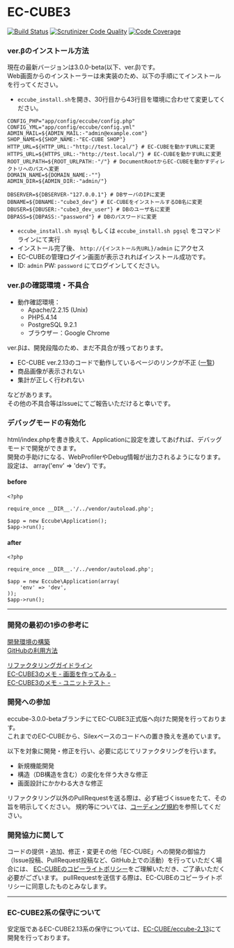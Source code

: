 # EC-CUBE3
[![Build Status](https://travis-ci.org/EC-CUBE/ec-cube.svg?branch=eccube-3.0.0-beta)](https://travis-ci.org/EC-CUBE/ec-cube)
[![Scrutinizer Code Quality](https://scrutinizer-ci.com/g/EC-CUBE/ec-cube/badges/quality-score.png?b=eccube-3.0.0-beta)](https://scrutinizer-ci.com/g/EC-CUBE/ec-cube/?branch=eccube-3.0.0-beta)
[![Code Coverage](https://scrutinizer-ci.com/g/EC-CUBE/ec-cube/badges/coverage.png?b=eccube-3.0.0-beta)](https://scrutinizer-ci.com/g/EC-CUBE/ec-cube/?branch=eccube-3.0.0-beta)




### ver.βのインストール方法

現在の最新バージョンは3.0.0-beta(以下、ver.β)です。  
Web画面からのインストーラーは未実装のため、以下の手順にてインストールを行ってください。  

* `eccube_install.sh`を開き、30行目から43行目を環境に合わせて変更してください。
```
CONFIG_PHP="app/config/eccube/config.php"
CONFIG_YML="app/config/eccube/config.yml"
ADMIN_MAIL=${ADMIN_MAIL:-"admin@example.com"}
SHOP_NAME=${SHOP_NAME:-"EC-CUBE SHOP"}
HTTP_URL=${HTTP_URL:-"http://test.local/"} # EC-CUBEを動かすURLに変更
HTTPS_URL=${HTTPS_URL:-"http://test.local/"} # EC-CUBEを動かすURLに変更
ROOT_URLPATH=${ROOT_URLPATH:-"/"} # DocumentRootからEC-CUBEを動かすディレクトリへのパスへ変更
DOMAIN_NAME=${DOMAIN_NAME:-""}
ADMIN_DIR=${ADMIN_DIR:-"admin/"}

DBSERVER=${DBSERVER-"127.0.0.1"} # DBサーバのIPに変更
DBNAME=${DBNAME:-"cube3_dev"} # EC-CUBEをインストールするDB名に変更
DBUSER=${DBUSER:-"cube3_dev_user"} # DBのユーザ名に変更
DBPASS=${DBPASS:-"password"} # DBのパスワードに変更
```

* `eccube_install.sh mysql` もしくは `eccube_install.sh pgsql` をコマンドラインにて実行
* インストール完了後、 `http://{インストール先URL}/admin` にアクセス
* EC-CUBEの管理ログイン画面が表示されればインストール成功です。
* ID: `admin` PW: `password` にてログインしてください。



### ver.βの確認環境・不具合

+ 動作確認環境：
    + Apache/2.2.15 (Unix)  
    + PHP5.4.14
    + PostgreSQL 9.2.1   
    + ブラウザー：Google Chrome  

ver.βは、開発段階のため、まだ不具合が残っております。  


* EC-CUBE ver.2.13のコードで動作しているページのリンクが不正 ([一覧](https://github.com/EC-CUBE/ec-cube/wiki/%E6%9C%AA%E7%BD%AE%E3%81%8D%E6%8F%9B%E3%81%88%E3%83%9A%E3%83%BC%E3%82%B8%E4%B8%80%E8%A6%A7))
* 商品画像が表示されない
* 集計が正しく行われない

などがあります。  
その他の不具合等はIssueにてご報告いただけると幸いです。


### デバッグモードの有効化
html/index.phpを書き換えて、Applicationに設定を渡してあげれば、デバッグモードで開発ができます。  
開発の手助けになる、WebProfilerやDebug情報が出力されるようになります。  
設定は、 array('env' => 'dev') です。

#### before
```
<?php

require_once __DIR__.'/../vendor/autoload.php';

$app = new Eccube\Application();
$app->run();
```

#### after
```
<?php

require_once __DIR__.'/../vendor/autoload.php';

$app = new Eccube\Application(array(
    'env' => 'dev',
));
$app->run();
```




* * * * * * * * * * * * * * * * * * * *




### 開発の最初の1歩の参考に

[開発環境の構築](http://qiita.com/chihiro-adachi/items/645fee870d50a985dc88)  
[GitHubの利用方法](http://qiita.com/chihiro-adachi/items/f31c9d90b1bcc3553c20)

[リファクタリングガイドライン](https://github.com/EC-CUBE/ec-cube/wiki/%E3%83%AA%E3%83%95%E3%82%A1%E3%82%AF%E3%82%BF%E3%82%AC%E3%82%A4%E3%83%89%E3%83%A9%E3%82%A4%E3%83%B3)  
[EC-CUBE3のメモ - 画面を作ってみる -](http://qiita.com/chihiro-adachi/items/28af6e0b3837983515fe)  
[EC-CUBE3のメモ - ユニットテスト -](http://qiita.com/chihiro-adachi/items/f2fd1cbe10dccacb3631)  




### 開発への参加

eccube-3.0.0-betaブランチにてEC-CUBE3正式版へ向けた開発を行っております。  
これまでのEC-CUBEから、Silexベースのコードへの置き換えを進めています。  

以下を対象に開発・修正を行い、必要に応じてリファクタリングを行います。

* 新規機能開発
* 構造（DB構造を含む）の変化を伴う大きな修正
* 画面設計にかかわる大きな修正

リファクタリング以外のPullRequestを送る際は、必ず紐づくissueをたて、その旨を明示してください。
規約等については、[コーディング規約](POLICY.md)を参照してください。




### 開発協力に関して

コードの提供・追加、修正・変更その他「EC-CUBE」への開発の御協力（Issue投稿、PullRequest投稿など、GitHub上での活動）を行っていただく場合には、
[EC-CUBEのコピーライトポリシー](https://github.com/EC-CUBE/ec-cube/blob/50de4ac511ab5a5577c046b61754d98be96aa328/LICENSE.txt)をご理解いただき、ご了承いただく必要がございます。
pullRequestを送信する際は、EC-CUBEのコピーライトポリシーに同意したものとみなします。



* * * * * * * * * * * * * * * * * * * *



### EC-CUBE2系の保守について


安定版であるEC-CUBE2.13系の保守については、[EC-CUBE/eccube-2_13](https://github.com/EC-CUBE/eccube-2_13/)にて開発を行っております。

